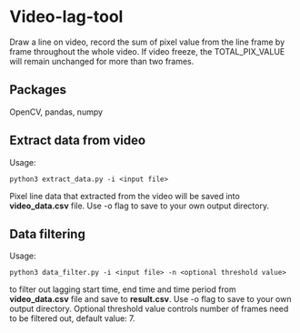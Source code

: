 # Video-lag-tool
Draw a line on video, record the sum of pixel value from the line frame by frame throughout the whole video. If video freeze, the TOTAL_PIX_VALUE will remain unchanged for more than two frames.

## Packages
OpenCV, pandas, numpy

## Extract data from video
Usage:
```
python3 extract_data.py -i <input file>
```
Pixel line data that extracted from the video will be saved into **video_data.csv** file. Use -o flag to save to your own output directory.

## Data filtering
Usage:
```
python3 data_filter.py -i <input file> -n <optional threshold value>
```
to filter out lagging start time, end time and time period from **video_data.csv** file and save to **result.csv**. Use -o flag to save to your own output directory. Optional threshold value controls number of frames need to be filtered out, default value: 7.
